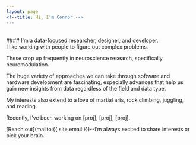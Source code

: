 ```yaml
---
layout: page
<!--title: Hi, I'm Connor.-->
---
```

<!--## Hi, I'm Connor.-->
<br>
#### I'm a data-focused researcher, designer, and developer.
<br>
I like working with people to figure out complex problems.

These crop up frequently in neuroscience research, specifically neuromodulation.

The huge variety of approaches we can take through software and hardware development are fascinating, especially advances that help us gain new insights from data regardless of the field and data type.

My interests also extend to a love of martial arts, rock climbing, juggling, and reading.

Recently, I’ve been working on [proj], [proj], [proj].

[Reach out](mailto:{{ site.email }})--I’m always excited to share interests or pick your brain.
